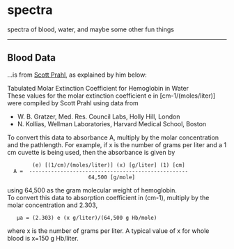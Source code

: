 # spectra
spectra of blood, water, and maybe some other fun things



_____
## Blood Data 
...is from [Scott Prahl](https://omlc.org/spectra/hemoglobin/summary.html), as explained by him below:

Tabulated Molar Extinction Coefficient for Hemoglobin in Water  
These values for the molar extinction coefficient e in [cm-1/(moles/liter)] were compiled by Scott Prahl using data from  
- W. B. Gratzer, Med. Res. Council Labs, Holly Hill, London
- N. Kollias, Wellman Laboratories, Harvard Medical School, Boston  
  
To convert this data to absorbance A, multiply by the molar concentration and the pathlength. For example, if x is the number of grams per liter and a 1 cm cuvette is being used, then the absorbance is given by

```
        (e) [(1/cm)/(moles/liter)] (x) [g/liter] (1) [cm]
  A =  ---------------------------------------------------
                          64,500 [g/mole]
```  
using 64,500 as the gram molecular weight of hemoglobin.  
To convert this data to absorption coefficient in (cm-1), multiply by the molar concentration and 2.303,

       µa = (2.303) e (x g/liter)/(64,500 g Hb/mole)
where x is the number of grams per liter. A typical value of x for whole blood is x=150 g Hb/liter.
